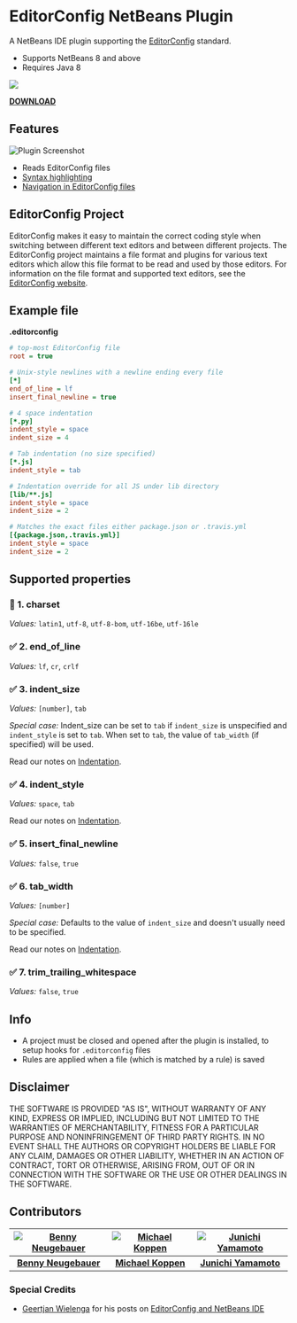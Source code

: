 # EditorConfig NetBeans Plugin

A NetBeans IDE plugin supporting the [EditorConfig][] standard.

- Supports NetBeans 8 and above
- Requires Java 8

[![](https://travis-ci.org/welovecoding/editorconfig-netbeans.svg?branch=master)](https://travis-ci.org/welovecoding/editorconfig-netbeans)

[**DOWNLOAD**](https://github.com/welovecoding/editorconfig-netbeans/releases)

## Features

![Plugin Screenshot](https://dl.dropboxusercontent.com/u/74217418/screenshots/github/editorconfig-plugin/screen-1.png)

- Reads EditorConfig files
- [Syntax highlighting](https://dl.dropboxusercontent.com/u/74217418/screenshots/github/editorconfig-plugin/syntax-highlighting.png)
- [Navigation in EditorConfig files](https://dl.dropboxusercontent.com/u/74217418/screenshots/github/editorconfig-plugin/navigator-with-go-to-source.png)

## EditorConfig Project

EditorConfig makes it easy to maintain the correct coding style when switching between different text editors and between different projects.  The EditorConfig project maintains a file format and plugins for various text editors which allow this file format to be read and used by those editors. For information on the file format and supported text editors, see the [EditorConfig website][EditorConfig].

## Example file

**.editorconfig**

```ini
# top-most EditorConfig file
root = true

# Unix-style newlines with a newline ending every file
[*]
end_of_line = lf
insert_final_newline = true

# 4 space indentation
[*.py]
indent_style = space
indent_size = 4

# Tab indentation (no size specified)
[*.js]
indent_style = tab

# Indentation override for all JS under lib directory
[lib/**.js]
indent_style = space
indent_size = 2

# Matches the exact files either package.json or .travis.yml
[{package.json,.travis.yml}]
indent_style = space
indent_size = 2
```

## Supported properties

###  :construction:  1. charset

*Values:* `latin1`, `utf-8`, `utf-8-bom`, `utf-16be`, `utf-16le`

### :white_check_mark: 2. end_of_line

*Values:* `lf`, `cr`, `crlf`

### :white_check_mark: 3. indent_size

*Values:* `[number]`, `tab`

*Special case:*
Indent_size can be set to `tab` if `indent_size` is unspecified and `indent_style` is set to `tab`.
When set to `tab`, the value of `tab_width` (if specified) will be used.

Read our notes on [Indentation](https://github.com/welovecoding/editorconfig-netbeans/wiki/Indentation).

### :white_check_mark: 4. indent_style

*Values:* `space`, `tab`

Read our notes on [Indentation](https://github.com/welovecoding/editorconfig-netbeans/wiki/Indentation).

### :white_check_mark: 5. insert_final_newline

*Values:* `false`, `true`

### :white_check_mark: 6. tab_width

*Values:* `[number]`

*Special case:*
Defaults to the value of `indent_size` and doesn't usually need to be specified.

Read our notes on [Indentation](https://github.com/welovecoding/editorconfig-netbeans/wiki/Indentation).

### :white_check_mark: 7. trim_trailing_whitespace

*Values:* `false`, `true`

[EditorConfig]: http://editorconfig.org

## Info

- A project must be closed and opened after the plugin is installed, to setup hooks for `.editorconfig` files
- Rules are applied when a file (which is matched by a rule) is saved

## Disclaimer

THE SOFTWARE IS PROVIDED "AS IS", WITHOUT WARRANTY OF ANY KIND, EXPRESS OR IMPLIED, INCLUDING BUT NOT LIMITED TO THE WARRANTIES OF MERCHANTABILITY, FITNESS FOR A PARTICULAR PURPOSE AND NONINFRINGEMENT OF THIRD PARTY RIGHTS. IN NO EVENT SHALL THE AUTHORS OR COPYRIGHT HOLDERS BE LIABLE FOR ANY CLAIM, DAMAGES OR OTHER LIABILITY, WHETHER IN AN ACTION OF CONTRACT, TORT OR OTHERWISE, ARISING FROM, OUT OF OR IN CONNECTION WITH THE SOFTWARE OR THE USE OR OTHER DEALINGS IN THE SOFTWARE.

## Contributors

[![Benny Neugebauer](https://avatars1.githubusercontent.com/u/469989?v=3&s=100)](http://www.bennyn.de/) | [![Michael Koppen](https://avatars1.githubusercontent.com/u/1138344?v=3&s=100)](http://beanbelt.blogspot.de/) | [![Junichi Yamamoto](https://avatars1.githubusercontent.com/u/738383?v=3&s=100)](http://junichi11.com/)
:---:|:---:|:---:
[**Benny Neugebauer**](http://www.bennyn.de/) | [**Michael Koppen**](http://beanbelt.blogspot.de/) | [**Junichi Yamamoto**](http://junichi11.com/)

### Special Credits
- [Geertjan Wielenga](https://blogs.oracle.com/geertjan) for his posts on [EditorConfig and NetBeans IDE](https://blogs.oracle.com/geertjan/entry/editorconfig_and_netbeans_ide)
